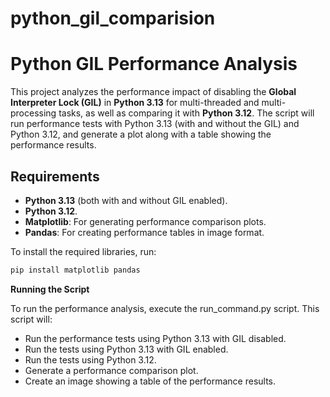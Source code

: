 # python_gil_comparision

# Python GIL Performance Analysis

This project analyzes the performance impact of disabling the **Global Interpreter Lock (GIL)** in **Python 3.13** for multi-threaded and multi-processing tasks, as well as comparing it with **Python 3.12**. The script will run performance tests with Python 3.13 (with and without the GIL) and Python 3.12, and generate a plot along with a table showing the performance results.

## Requirements

- **Python 3.13** (both with and without GIL enabled).
- **Python 3.12**.
- **Matplotlib**: For generating performance comparison plots.
- **Pandas**: For creating performance tables in image format.

To install the required libraries, run:

```bash
pip install matplotlib pandas
```

**Running the Script**

To run the performance analysis, execute the run_command.py script. This script will:

- Run the performance tests using Python 3.13 with GIL disabled.
- Run the tests using Python 3.13 with GIL enabled.
- Run the tests using Python 3.12.
- Generate a performance comparison plot.
- Create an image showing a table of the performance results.


